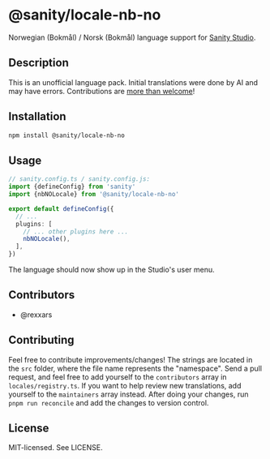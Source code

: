 # @sanity/locale-nb-no

Norwegian (Bokmål) / Norsk (Bokmål) language support for [Sanity Studio](https://www.sanity.io/).

## Description

This is an unofficial language pack. Initial translations were done by AI and may have errors. Contributions are [more than welcome](#contributing)!

## Installation

```sh
npm install @sanity/locale-nb-no
```

## Usage

```ts
// sanity.config.ts / sanity.config.js:
import {defineConfig} from 'sanity'
import {nbNOLocale} from '@sanity/locale-nb-no'

export default defineConfig({
  // ...
  plugins: [
    // ... other plugins here ...
    nbNOLocale(),
  ],
})
```

The language should now show up in the Studio's user menu.

## Contributors

- @rexxars

## Contributing

Feel free to contribute improvements/changes! The strings are located in the `src` folder, where the file name represents the "namespace". Send a pull request, and feel free to add yourself to the `contributors` array in `locales/registry.ts`. If you want to help review new translations, add yourself to the `maintainers` array instead. After doing your changes, run `pnpm run reconcile` and add the changes to version control.

## License

MIT-licensed. See LICENSE.
